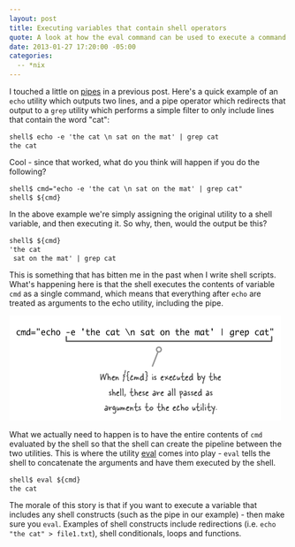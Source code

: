 ```yaml
---
layout: post
title: Executing variables that contain shell operators
quote: A look at how the eval command can be used to execute a command pipeline.
date: 2013-01-27 17:20:00 -05:00
categories:
  -- *nix
---
```


I touched a little on [pipes](/2012/10/30/useless-cats/) in a previous post.
Here's a quick example of an `echo` utility which outputs two lines, and a pipe operator
which redirects that output to a `grep` utility which performs a simple filter to only include
lines that contain the word "cat":

    shell$ echo -e 'the cat \n sat on the mat' | grep cat
    the cat

Cool - since that worked, what do you think will happen if you do the following?

    shell$ cmd="echo -e 'the cat \n sat on the mat' | grep cat"
    shell$ ${cmd}

In the above example we're simply assigning the original utility to a
shell variable, and then executing it. So why, then, would the output be this?

    shell$ ${cmd}
    'the cat
     sat on the mat' | grep cat

This is something that has bitten me in the past when I write shell scripts. What's happening
here is that the shell executes the contents of variable `cmd` as a single command, which means that
everything after `echo` are treated as arguments to the echo utility, including the pipe.

![variable-execution](/images/variable-execution.png)

What we actually need to happen is to have the entire contents of `cmd` evaluated by the shell so that
the shell can create the pipeline between the two utilities. This is where the utility
[eval](http://www.unix.com/man-page/posix/1posix/eval/)
comes into play - `eval` tells the shell to concatenate the arguments and have them executed
by the shell.

    shell$ eval ${cmd}
    the cat

The morale of this story is that if you want to execute a variable that includes any shell constructs
(such as the pipe in our example) - then make sure you `eval`. Examples of shell constructs include
redirections (i.e. `echo "the cat" > file1.txt`), shell conditionals, loops and functions.
